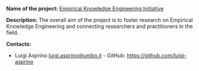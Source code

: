 **Name of the project:** [Empirical Knowledge Engineering Initiative](https://github.com/empirical-knowledge-engineering)

**Description:** The overall aim of the project is to foster  research on Empirical Knowledge Engineering and connecting researchers and practitioners in the field.

**Contacts:**
* Luigi Asprino <luigi.asprino@unibo.it> - GitHub: https://github.com/luigi-asprino

